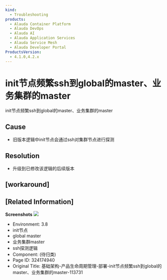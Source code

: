 ```yaml
---
kind:
  - Troubleshooting
products:
  - Alauda Container Platform
  - Alauda DevOps
  - Alauda AI
  - Alauda Application Services
  - Alauda Service Mesh
  - Alauda Developer Portal
ProductsVersion:
  - 4.1.0,4.2.x
---
```

<!-- A type of document that involves encountering a fault, diagnosing it, performing root cause analysis, and providing solutions. -->

# init节点频繁ssh到global的master、业务集群的master

init节点频繁ssh到global的master、业务集群的master

## Cause
- 旧版本逻辑中init节点会通过ssh对集群节点进行探测

## Resolution
- 升级到已修改该逻辑的后续版本

## [workaround]

## [Related Information]
**Screenshots**
![](assets/ji-chu-jia-gou-chan-pin-sheng-ming-zhou-qi-guan-li-bu-shu-initjie-dian-pin-fan-s/%25E4%25BC%2581%25E4%25B8%259A%25E5%25BE%25AE%25E4%25BF%25A1%25E6%2588%25AA%25E5%259B%25BE_17534124142444_1.png)
- Environment: 3.8
- init节点
- global master
- 业务集群master
- ssh探测逻辑
- Component: (待归类)
- Page ID: 324174940
- Original Title: 基础架构-产品生命周期管理-部署-init节点频繁ssh到global的master、业务集群的master-113731
